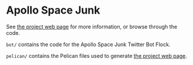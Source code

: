 # Apollo Space Junk

See [the project web page](http://charlesreid1.github.io/apollospacejunk) for more information,
or browse through the code.

```bot/``` contains the code for the Apollo Space Junk Twitter Bot Flock.

```pelican/``` contains the Pelican files used to generate [the project web page](http://charlesreid1.github.io/apollospacejunk).
